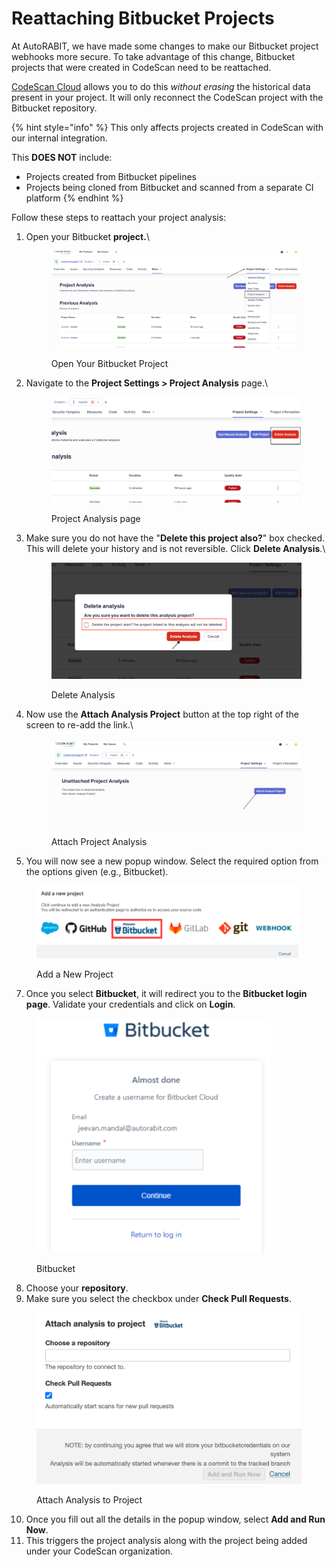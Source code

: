 # Reattaching Bitbucket Projects

At AutoRABIT, we have made some changes to make our Bitbucket project webhooks more secure. To take advantage of this change, Bitbucket projects that were created in CodeScan need to be reattached.

[CodeScan Cloud](https://www.codescan.io/products/cloud/) allows you to do this _without erasing_ the historical data present in your project. It will only reconnect the CodeScan project with the Bitbucket repository.

{% hint style="info" %}
This only affects projects created in CodeScan with our internal integration.

This **DOES NOT** include:

* Projects created from Bitbucket pipelines
* Projects being cloned from Bitbucket and scanned from a separate CI platform
{% endhint %}

Follow these steps to reattach your project analysis:

1.  Open your Bitbucket **project.**\


    <figure><img src="../../../../.gitbook/assets/image (54).png" alt=""><figcaption><p>Open Your Bitbucket Project</p></figcaption></figure>
2.  Navigate to the **Project Settings > Project Analysis** page.\


    <figure><img src="../../../../.gitbook/assets/image (1) (1) (1) (1) (1) (1) (1) (1) (1) (1) (1) (1) (1).png" alt=""><figcaption><p>Project Analysis page</p></figcaption></figure>
3.  Make sure you do not have the "**Delete this project also?**" box checked. This will delete your history and is not reversible. Click **Delete Analysis**.\


    <figure><img src="../../../../.gitbook/assets/image (2) (1) (1) (1) (1) (1) (1) (1) (1).png" alt=""><figcaption><p>Delete Analysis</p></figcaption></figure>
4.  Now use the **Attach Analysis Project** button at the top right of the screen to re-add the link.\


    <figure><img src="../../../../.gitbook/assets/image (3) (1) (1) (1) (1) (1) (1) (1).png" alt=""><figcaption><p>Attach Project Analysis</p></figcaption></figure>
5. You will now see a new popup window. Select the required option from the options given (e.g., Bitbucket).

<figure><img src="../../../../.gitbook/assets/image (1) (1) (1) (1) (1) (1) (1) (1) (1) (1) (1) (1) (1) (1) (1) (1) (1) (1) (1) (1) (1) (1) (1) (1) (1) (1) (1) (1) (1) (1) (1) (1) (1) (1) (1) (1) (1) (1) (1).png" alt=""><figcaption><p>Add a New Project</p></figcaption></figure>

7. Once you select **Bitbucket**, it will redirect you to the **Bitbucket login page**. Validate your credentials and click on **Login**.

<figure><img src="../../../../.gitbook/assets/image (1) (1) (1) (1) (1) (1) (1) (1) (1) (1) (1) (1) (1) (1) (1) (1) (1) (1) (1) (1) (1) (1) (1) (1) (1) (1) (1) (1) (1) (1) (1) (1) (1) (1) (1) (1) (1) (1) (1) (1).png" alt="" width="375"><figcaption><p>Bitbucket</p></figcaption></figure>



8. Choose your **repository**.&#x20;
9. Make sure you select the checkbox under **Check Pull Requests**.

<figure><img src="../../../../.gitbook/assets/image (1) (1) (1) (1) (1) (1) (1) (1) (1) (1) (1) (1) (1) (1) (1) (1) (1) (1) (1) (1) (1) (1) (1) (1) (1) (1) (1) (1) (1) (1) (1) (1) (1) (1) (1) (1).png" alt=""><figcaption><p>Attach Analysis to Project</p></figcaption></figure>

10. Once you fill out all the details in the popup window, select **Add and Run Now**.
11. This triggers the project analysis along with the project being added under your CodeScan organization.
